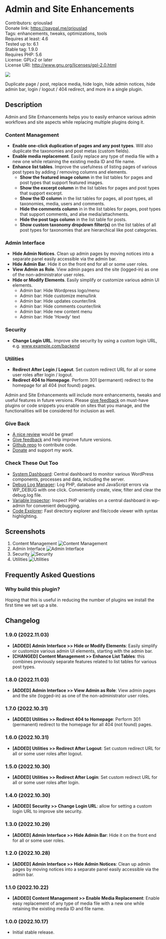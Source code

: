 # Admin and Site Enhancements

Contributors: qriouslad  
Donate link: https://paypal.me/qriouslad  
Tags: enhancements, tweaks, optimizations, tools  
Requires at least: 4.6  
Tested up to: 6.1  
Stable tag: 1.9.0  
Requires PHP: 5.6  
License: GPLv2 or later  
License URI: http://www.gnu.org/licenses/gpl-2.0.html

![](.wordpress-org/banner-772x250.png)

Duplicate page / post, replace media, hide login, hide admin notices, hide admin bar, login / logout / 404 redirect, and more in a single plugin.

## Description

Admin and Site Enhancements helps you to easily enhance various admin workflows and site aspects while replacing multiple plugins doing it. 

### Content Management

* **Enable one-click duplication of pages and any post types**. Will also duplicate the taxonomies and post metas (custom fields).
* **Enable media replacement**. Easily replace any type of media file with a new one while retaining the existing media ID and file name.
* **Enhance list tables**. Improve the usefulness of listing pages of various post types by adding / removing columns and elements.
  * **Show the featured image column** in the list tables for pages and post types that support featured images.
  * **Show the excerpt column** in the list tables for pages and post types that support excerpt.
  * **Show the ID column** in the list tables for pages, all post types, all taxonomies, media, users and comments.
  * **Hide the comments column** in in the list tables for pages, post types that support comments, and alse media/attachments.
  * **Hide the post tags column** in the list table for posts.
  * **Show custom taxonomy dropdown filter(s)** on the list tables of all post types for taxonomies that are hierarchical like post categories.

### Admin Interface

* **Hide Admin Notices**. Clean up admin pages by moving notices into a separate panel easily accessible via the admin bar.
* **Hide Admin Bar**. Hide it on the front end for all or some user roles.
* **View Admin as Role**. View admin pages and the site (logged-in) as one of the non-administrator user roles.
* **Hide or Modify Elements**. Easily simplify or customize various admin UI elements.
  * Admin bar: Hide Wordpress logo/menu
  * Admin bar: Hide customize menu/link
  * Admin bar: Hide updates counter/link
  * Admin bar: Hide comments counter/link
  * Admin bar: Hide new content menu
  * Admin bar: Hide 'Howdy' text

### Security

* **Change Login URL**. Improve site security by using a custom login URL, e.g. www.example.com/backend 

### Utilities

* **Redirect After Login / Logout**. Set custom redirect URL for all or some user roles after login / logout.
* **Redirect 404 to Homepage**. Perform 301 (permanent) redirect to the homepage for all 404 (not found) pages.

Admin and Site Enhancements will include more enhancements, tweaks and useful features in future versions. Please [give feedback](https://wordpress.org/support/plugin/admin-site-enhancements/) on must-have plugins or code snippets you enable on sites that you manage, and the functionalities will be considered for inclusion as well.

### Give Back

* [A nice review](https://wordpress.org/plugins/admin-site-enhancements/#reviews) would be great!
* [Give feedback](https://wordpress.org/support/plugin/admin-site-enhancements/) and help improve future versions.
* [Github repo](https://github.com/qriouslad/admin-site-enhancements) to contribute code.
* [Donate](https://paypal.me/qriouslad) and support my work.

### Check These Out Too

* [System Dashboard](https://wordpress.org/plugins/system-dashboard/): Central dashboard to monitor various WordPress components, processes and data, including the server.
* [Debug Log Manager](https://wordpress.org/plugins/debug-log-manager/): Log PHP, database and JavaScript errors via WP_DEBUG with one click. Conveniently create, view, filter and clear the debug.log file.
* [Variable Inspector](https://wordpress.org/plugins/variable-inspector/): Inspect PHP variables on a central dashboard in wp-admin for convenient debugging.
* [Code Explorer](https://wordpress.org/plugins/code-explorer/): Fast directory explorer and file/code viewer with syntax highlighting.

## Screenshots

1. Content Management
   ![Content Management](.wordpress-org/screenshot-1.png)
2. Admin Interface
   ![Admin Interface](.wordpress-org/screenshot-2.png)
3. Security
   ![Security](.wordpress-org/screenshot-3.png)
4. Utilities
   ![Utilities](.wordpress-org/screenshot-4.png)

## Frequently Asked Questions

### Why build this plugin?

Hoping that this is useful in reducing the number of plugins we install the first time we set up a site.

## Changelog

### 1.9.0 (2022.11.03)

* **[ADDED] Admin Interface >> Hide or Modify Elements**: Easily simplify or customize various admin UI elements, starting with the admin bar.
* **[CHANGED] Content Management >> Enhance List Tables**: this combines previously separate features related to list tables for various post types.

### 1.8.0 (2022.11.03)

* **[ADDED] Admin Interface >> View Admin as Role**: View admin pages and the site (logged-in) as one of the non-administrator user roles.

### 1.7.0 (2022.10.31)

* **[ADDED] Utilities >> Redirect 404 to Homepage**: Perform 301 (permanent) redirect to the homepage for all 404 (not found) pages.

### 1.6.0 (2022.10.31)

* **[ADDED] Utilities >> Redirect After Logout**: Set custom redirect URL for all or some user roles after logout.

### 1.5.0 (2022.10.30)

* **[ADDED] Utilities >> Redirect After Login**: Set custom redirect URL for all or some user roles after login.

### 1.4.0 (2022.10.30)

* **[ADDED] Security >> Change Login URL**: allow for setting a custom login URL to improve site security.

### 1.3.0 (2022.10.29)

* **[ADDED] Admin Interface >> Hide Admin Bar**: Hide it on the front end for all or some user roles.


### 1.2.0 (2022.10.28)

* **[ADDED] Admin Interface >> Hide Admin Notices**: Clean up admin pages by moving notices into a separate panel easily accessible via the admin bar.

### 1.1.0 (2022.10.22)

* **[ADDED] Content Management >> Enable Media Replacement**: Enable easy replacement of any type of media file with a new one while retaining the existing media ID and file name.

### 1.0.0 (2022.10.17)

* Initial stable release. 